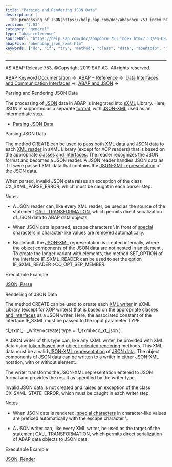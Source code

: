 ```yaml
---
title: "Parsing and Rendering JSON Data"
description: |
  The processing of JSON(https://help.sap.com/doc/abapdocu_753_index_htm/7.53/en-US/abenjson_oview.htm) data in ABAP is integrated into sXML(https://help.sap.com/doc/abapdocu_753_index_htm/7.53/en-US/abensxml_library_glosry.htm 'Glossary Entry') Library. Here, JSON is supported as a separate form
version: "7.53"
category: "general"
type: "abap-reference"
sourceUrl: "https://help.sap.com/doc/abapdocu_753_index_htm/7.53/en-US/abenabap_json_sxml.htm"
abapFile: "abenabap_json_sxml.htm"
keywords: ["do", "if", "try", "method", "class", "data", "abenabap", "json", "sxml"]
---
```


* * *

AS ABAP Release 753, ©Copyright 2019 SAP AG. All rights reserved.

[ABAP Keyword Documentation](https://help.sap.com/doc/abapdocu_753_index_htm/7.53/en-US/abenabap.htm) →  [ABAP − Reference](https://help.sap.com/doc/abapdocu_753_index_htm/7.53/en-US/abenabap_reference.htm) →  [Data Interfaces and Communication Interfaces](https://help.sap.com/doc/abapdocu_753_index_htm/7.53/en-US/abenabap_data_communication.htm) →  [ABAP and JSON](https://help.sap.com/doc/abapdocu_753_index_htm/7.53/en-US/abenabap_json.htm) → 

Parsing and Rendering JSON Data

The processing of [JSON](https://help.sap.com/doc/abapdocu_753_index_htm/7.53/en-US/abenjson_oview.htm) data in ABAP is integrated into [sXML](https://help.sap.com/doc/abapdocu_753_index_htm/7.53/en-US/abensxml_library_glosry.htm "Glossary Entry") Library. Here, JSON is supported as a separate [format](https://help.sap.com/doc/abapdocu_753_index_htm/7.53/en-US/abenabap_sxml_lib_formats.htm), with [JSON-XML](https://help.sap.com/doc/abapdocu_753_index_htm/7.53/en-US/abenjson_glosry.htm "Glossary Entry") used as an intermediate step.

-   [Parsing JSON Data](#abenabap-json-sxml-1--------rendering-of-json-data---@ITOC@@ABENABAP_JSON_SXML_2)

Parsing JSON Data

The method CREATE can be used to pass both XML data and [JSON data](https://help.sap.com/doc/abapdocu_753_index_htm/7.53/en-US/abenjson_oview.htm) to each [XML reader](https://help.sap.com/doc/abapdocu_753_index_htm/7.53/en-US/abenabap_sxml_lib_parse.htm) in sXML Library (except for XOP readers) that is based on the appropriate [classes and interfaces](https://help.sap.com/doc/abapdocu_753_index_htm/7.53/en-US/abenabap_sxml_lib_reader.htm). The reader recognizes the JSON format and becomes a JSON reader. A JSON reader handles JSON data as if it were passed XML data that contains the [JSON-XML representation](https://help.sap.com/doc/abapdocu_753_index_htm/7.53/en-US/abenabap_json_xml.htm) of the JSON data.

When parsed, invalid JSON data raises an exception of the class CX\_SXML\_PARSE\_ERROR, which must be caught in each parser step.

Notes

-   A JSON reader can, like every XML reader, be used as the source of the statement [CALL TRANSFORMATION](https://help.sap.com/doc/abapdocu_753_index_htm/7.53/en-US/abapcall_transformation.htm), which permits direct serialization of JSON data to ABAP data objects.

-   When JSON data is parsed, escape characters \\ in front of [special characters](https://help.sap.com/doc/abapdocu_753_index_htm/7.53/en-US/abenjson_oview.htm) in character-like values are removed automatically.

-   By default, the [JSON-XML](https://help.sap.com/doc/abapdocu_753_index_htm/7.53/en-US/abenabap_json_xml.htm) representation is created internally, where the object components of the JSON data are not nested in an element <member>. To create the longer variant with <member> elements, the method SET\_OPTION of the interface IF\_SXML\_READER can be used to set the option IF\_SXML\_READER=>CO\_OPT\_SEP\_MEMBER.

Executable Example

[JSON, Parse](https://help.sap.com/doc/abapdocu_753_index_htm/7.53/en-US/abenabap_json_oo_reader_abexa.htm)

Rendering of JSON Data

The method CREATE can be used to create each [XML writer](https://help.sap.com/doc/abapdocu_753_index_htm/7.53/en-US/abenabap_sxml_lib_render.htm) in sXML Library (except for XOP writers) that is based on the appropriate [classes and interfaces](https://help.sap.com/doc/abapdocu_753_index_htm/7.53/en-US/abenabap_sxml_lib_writer.htm) as a JSON writer. Here, the associated constant of the interface IF\_SXML must be passed to the input parameter TYPE.

cl\_sxml\_...\_writer=>create( type = if\_sxml=>co\_xt\_json ).

A JSON writer of this type can, like any sXML writer, be provided with XML data using [token-based](https://help.sap.com/doc/abapdocu_753_index_htm/7.53/en-US/abenabap_sxml_lib_render_token.htm) and [object-oriented rendering](https://help.sap.com/doc/abapdocu_753_index_htm/7.53/en-US/abenabap_sxml_lib_render_oo.htm) methods. This XML data must be a valid [JSON-XML representation](https://help.sap.com/doc/abapdocu_753_index_htm/7.53/en-US/abenabap_json_xml.htm) of [JSON data](https://help.sap.com/doc/abapdocu_753_index_htm/7.53/en-US/abenjson_oview.htm). The object components of JSON data can be written to a writer in either JSON-XML notation, with or without <member> element.

The writer transforms the JSON-XML representation entered to JSON format and provides the result as specified by the writer type.

Invalid JSON data is not created and raises an exception of the class CX\_SXML\_STATE\_ERROR, which must be caught in each writer step.

Notes

-   When JSON data is rendered, [special characters](https://help.sap.com/doc/abapdocu_753_index_htm/7.53/en-US/abenjson_oview.htm) in character-like values are prefixed automatically with the escape character \\.

-   A JSON writer can, like every XML writer, be used as the target of the statement [CALL TRANSFORMATION](https://help.sap.com/doc/abapdocu_753_index_htm/7.53/en-US/abapcall_transformation.htm), which permits direct serialization of ABAP data objects to JSON data.

Executable Example

[JSON, Render](https://help.sap.com/doc/abapdocu_753_index_htm/7.53/en-US/abenabap_json_token_writer_abexa.htm)
